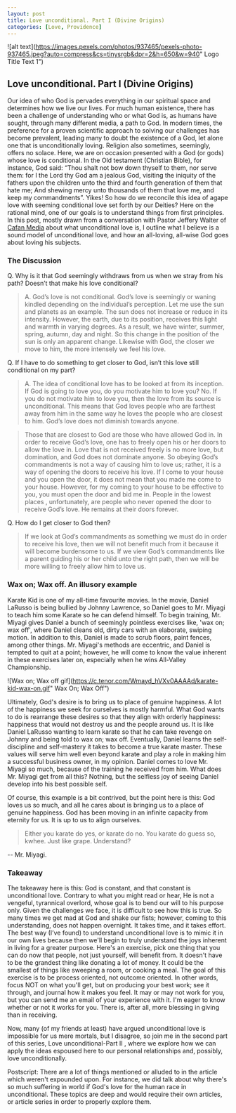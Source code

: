 ```yaml
---
layout: post
title: Love unconditional. Part I (Divine Origins)
categories: [Love, Providence]
---
```


![alt text](https://images.pexels.com/photos/937465/pexels-photo-937465.jpeg?auto=compress&cs=tinysrgb&dpr=2&h=650&w=940" Logo Title Text 1")

## Love unconditional. Part I (Divine Origins)
 
Our idea of who God is pervades everything in our spiritual space and determines how we live our lives. For much human existence, there has been a challenge of understanding who or what God is, as humans have sought, through many different media, a path to God. In modern times, the preference for a proven scientific approach to solving our challenges has become prevalent, leading many to doubt the existence of a God, let alone one that is unconditionally loving. Religion also sometimes, seemingly, offers no solace. Here, we are on occasion presented with a God (or gods) whose love is conditional. In the Old testament (Christian Bible), for instance, God said: “Thou shalt not bow down thyself to them, nor serve them: for I the Lord thy God am a jealous God, visiting the iniquity of the fathers upon the children unto the third and fourth generation of them that hate me; And shewing mercy unto thousands of them that love me, and keep my commandments”. Yikes! So how do we reconcile this idea of agape love with seeming conditional love set forth by our Deities? Here on the rational mind, one of our goals is to understand things from first principles. In this post, mostly drawn from a conversation with  Pastor Jeffery Walter of [Cafan Media](https://www.youtube.com/c/CAFANMEDIA/about "Cafan Media") about what unconditional love is, I outline what I believe is a sound model of unconditional love, and how an all-loving, all-wise God goes about loving his subjects.
 
 
### The Discussion
 
Q. Why is it that God seemingly withdraws from us when we stray from his path? Doesn’t that make his love conditional?
 
> A. God’s love is not conditional. God’s love is seemingly or waning kindled depending on the individual’s perception.  Let me use the sun and planets as an example. The sun does not increase or reduce in its intensity. However, the earth, due to its position, receives this light and warmth in varying degrees. As a result, we have winter, summer, spring, autumn, day and night. So this change in the position of the sun is only an apparent change. Likewise with God, the closer we move to him, the more intensely we feel his love.
 
Q. If I have to do something to get closer to God, isn’t this love still conditional on my part?
 
> A. The idea of conditional love has to be looked at from its inception. If God is going to love you, do you motivate him to love you? No. If you do not motivate him to love you, then the love from its source is unconditional. This means that God loves people who are farthest away from him in the same way he loves the people who are closest to him. God’s love does not diminish towards anyone.
 
> Those that are closest to God are those who have allowed God in.  In order to receive God’s love, one has to freely open his or her doors to allow the love in. Love that is not received freely is no more love, but domination, and God does not dominate anyone. So obeying God’s commandments is not a way of causing him to love us; rather, it is a way of opening the doors to receive his love. If I come to your house and you open the door, it does not mean that you made me come to your house. However, for my coming to your house to be effective to you, you must open the door and bid me in. People in the lowest places , unfortunately, are people who never opened the door to receive God’s love. He remains at their doors forever.
 
Q. How do I get closer to God then?
 
> If we look at God’s commandments as something we must do in order to receive his love, then we will not benefit much from it because it will become burdensome to us. If we view God’s commandments like a parent guiding his or her child unto the right path, then we will be more willing to freely allow him to love us.
 
### Wax on; Wax off. An illusory example
 
Karate Kid is one of my all-time favourite movies. In the movie, Daniel LaRusso is being bullied by Johnny Lawrence, so Daniel goes to Mr. Miyagi to teach him some Karate so he can defend himself. To begin training, Mr. Miyagi gives Daniel a bunch of seemingly pointless exercises like, 'wax on; wax off', where Daniel cleans old, dirty cars with an elaborate, swiping motion. In addition to this, Daniel is made to scrub floors, paint fences, among other things. Mr. Miyagi's methods are eccentric, and Daniel is tempted to quit at a point; however, he will come to know the value inherent in these exercises later on, especially when he wins All-Valley Championship. 
 
![Wax on; Wax off gif](https://c.tenor.com/Wmayd_hVXv0AAAAd/karate-kid-wax-on.gif" Wax On; Wax Off")
 
Ultimately, God's desire is to bring us to place of genuine happiness. A lot of the happiness we seek for ourselves is mostly harmful. What God wants to do is rearrange these desires so that they align with orderly happiness: happiness that would not destroy us and the people around us. It is like Daniel LaRusso wanting to learn karate so that he can take revenge on Johnny and being told to wax on; wax off. Eventually, Daniel learns the self-discipline and self-mastery it takes to become a true karate master. These values will serve him well even beyond karate and play a role in making him a successful business owner, in my opinion. Daniel comes to love Mr. Miyagi so much, because of the training he received from him.  What does Mr. Miyagi get from all this? Nothing, but the selfless joy of seeing Daniel develop into his best possible self.
 
Of course, this example is a bit contrived, but the point here is this: God loves us so much, and all he cares about is bringing us to a place of genuine happiness. God has been moving in an infinite capacity from eternity for us. It is up to us to align ourselves. 
 
> Either you karate do yes, or karate do no. You karate do guess so, kwhee. Just like grape.  Understand? 
 
-- Mr. Miyagi.
 
### Takeaway
 
The takeaway here is this: God is constant, and that constant is unconditional love. Contrary to what you might read or hear, He is not a vengeful, tyrannical overlord, whose goal is to bend our will to his purpose only. Given the challenges we face, it is difficult to see how this is true. So many times we get mad at God and shake our fists; however, coming to this understanding, does not happen overnight. It takes time, and it takes effort. The best way (I’ve found) to understand unconditional love is to mimic it in our own lives because then we'll begin to truly understand the joys inherent in living for a greater purpose.
Here's an exercise, pick one thing that you can do now that people, not just yourself, will benefit from. It doesn't have to be the grandest thing like donating a lot of money. It could be the smallest of things like sweeping a room, or cooking a meal. The goal of this exercise is to be process oriented, not outcome oriented.  In other words, focus NOT on what you'll get, but on producing your best work; see it through, and journal how it makes you feel. It may or may not work for you, but you can send me an email of your experience with it. I'm eager to know whether or not it works for you. There is, after all, more blessing in giving than in receiving.
 
Now, many (of my friends at least) have argued unconditional love is impossible for us mere mortals, but I disagree, so join me in the second part of this series, Love unconditional-Part II , where we explore how we can apply the ideas espoused here to our personal relationships and, possibly, love unconditionally.


Postscript: There are a lot of things mentioned or alluded to in the article which weren't expounded upon. For instance, we did talk about why there's so much suffering in world if God's love for the human race in unconditional. These topics are deep and would require their own articles, or article series in order to properly explore them.